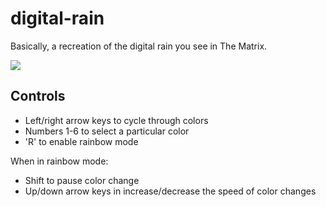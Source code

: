 # digital-rain

Basically, a recreation of the digital rain you see in The Matrix.

![](matrix-gif-final.gif)

## Controls

- Left/right arrow keys to cycle through colors
- Numbers 1-6 to select a particular color
- 'R' to enable rainbow mode

When in rainbow mode:
- Shift to pause color change
- Up/down arrow keys in increase/decrease the speed of color changes